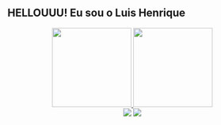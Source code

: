 ## HELLOUUU! Eu sou o Luis Henrique

<div align="center">
  <a href="https://github.com/luuisavelino">
  <img height="160em" src="https://github-readme-stats.vercel.app/api?username=luuisavelino&show_icons=true&theme=dracula&include_all_commits=true&count_private=true"/>
  <img height="160em" src="https://github-readme-stats.vercel.app/api/top-langs/?username=luuisavelino&layout=compact&langs_count=7&theme=dracula"/>

<div> 
  <a href="https://instagram.com/luisavelinoo" target="_blank"><img src="https://img.shields.io/badge/-Instagram-%23E4405F?style=for-the-badge&logo=instagram&logoColor=white" target="_blank"></a>
  <a href="https://www.linkedin.com/in/luis-henrique-ba7091194/" target="_blank"><img src="https://img.shields.io/badge/-LinkedIn-%230077B5?style=for-the-badge&logo=linkedin&logoColor=white" target="_blank"></a> 
  
